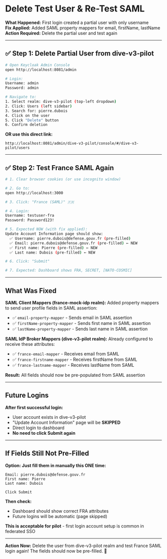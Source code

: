 # Delete Test User & Re-Test SAML

**What Happened:** First login created a partial user with only username  
**Fix Applied:** Added SAML property mappers for email, firstName, lastName  
**Action Required:** Delete the partial user and test again  

---

## ✅ Step 1: Delete Partial User from dive-v3-pilot

```bash
# Open Keycloak Admin Console
open http://localhost:8081/admin

# Login:
Username: admin
Password: admin

# Navigate to:
1. Select realm: dive-v3-pilot (top-left dropdown)
2. Click: Users (left sidebar)
3. Search for: pierre.dubois
4. Click on the user
5. Click "Delete" button
6. Confirm deletion
```

**OR use this direct link:**
```
http://localhost:8081/admin/dive-v3-pilot/console/#/dive-v3-pilot/users
```

---

## ✅ Step 2: Test France SAML Again

```bash
# 1. Clear browser cookies (or use incognito window)

# 2. Go to:
open http://localhost:3000

# 3. Click: "France (SAML)" 🇫🇷

# 4. Login:
Username: testuser-fra
Password: Password123!

# 5. Expected NOW (with fix applied):
Update Account Information page should show:
  ✅ Username: pierre.dubois@defense.gouv.fr (pre-filled)
  ✅ Email: pierre.dubois@defense.gouv.fr (pre-filled) ← NEW
  ✅ First name: Pierre (pre-filled) ← NEW
  ✅ Last name: Dubois (pre-filled) ← NEW

# 6. Click: "Submit"

# 7. Expected: Dashboard shows FRA, SECRET, [NATO-COSMIC]
```

---

## What Was Fixed

**SAML Client Mappers (france-mock-idp realm):**
Added property mappers to send user profile fields in SAML assertion:
- ✅ `email-property-mapper` - Sends email in SAML assertion
- ✅ `firstName-property-mapper` - Sends first name in SAML assertion
- ✅ `lastName-property-mapper` - Sends last name in SAML assertion

**SAML IdP Broker Mappers (dive-v3-pilot realm):**
Already configured to receive these attributes:
- ✅ `france-email-mapper` - Receives email from SAML
- ✅ `france-firstname-mapper` - Receives firstName from SAML
- ✅ `france-lastname-mapper` - Receives lastName from SAML

**Result:** All fields should now be pre-populated from SAML assertion

---

## Future Logins

**After first successful login:**
- User account exists in dive-v3-pilot
- "Update Account Information" page will be **SKIPPED**
- Direct login to dashboard
- **No need to click Submit again**

---

## If Fields Still Not Pre-Filled

**Option: Just fill them in manually this ONE time:**

```
Email: pierre.dubois@defense.gouv.fr
First name: Pierre
Last name: Dubois

Click Submit
```

**Then check:**
- Dashboard should show correct FRA attributes
- Future logins will be automatic (page skipped)

**This is acceptable for pilot** - first login account setup is common in federated SSO

---

**Action Now:** Delete the user from dive-v3-pilot realm and test France SAML login again! The fields should now be pre-filled. 🚀

